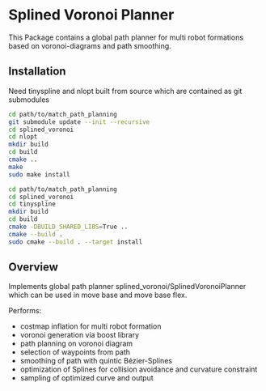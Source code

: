 # Splined Voronoi Planner

This Package contains a global path planner for multi robot formations based on voronoi-diagrams and path smoothing.

## Installation

Need tinyspline and nlopt built from source which are contained as git submodules

```bash
cd path/to/match_path_planning
git submodule update --init --recursive
cd splined_voronoi
cd nlopt
mkdir build
cd build
cmake ..
make
sudo make install

cd path/to/match_path_planning
cd splined_voronoi
cd tinyspline
mkdir build
cd build
cmake -DBUILD_SHARED_LIBS=True ..
cmake --build .
sudo cmake --build . --target install
```

## Overview

Implements global path planner splined_voronoi/SplinedVoronoiPlanner which can be used in move base and move base flex.

Performs:
- costmap inflation for multi robot formation
- voronoi generation via boost library
- path planning on voronoi diagram
- selection of waypoints from path
- smoothing of path with quintic Bézier-Splines
- optimization of Splines for collision avoidance and curvature constraint
- sampling of optimized curve and output
